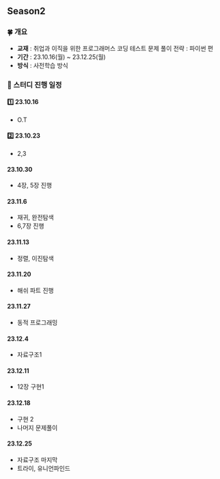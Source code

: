 ## Season2
### 🍀 개요
- **교재** : 취업과 이직을 위한 프로그래머스 코딩 테스트 문제 풀이 전략 : 파이썬 편
- **기간** : 23.10.16(월) ~ 23.12.25(월)
- **방식** : 사전학습 방식


### 🎁 스터디 진행 일정
#### 1️⃣ 23.10.16
- O.T

#### 2️⃣ 23.10.23
- 2,3

#### 23.10.30
- 4장, 5장 진행

#### 23.11.6
- 재귀, 완전탐색
- 6,7장 진행

#### 23.11.13
- 정렬, 이진탐색

#### 23.11.20
- 해쉬 파트 진행

#### 23.11.27
- 동적 프로그래밍

#### 23.12.4
- 자료구조1

#### 23.12.11
- 12장 구현1

#### 23.12.18
- 구현 2
- 나머지 문제풀이

#### 23.12.25
- 자료구조 마지막
- 트라이, 유니언파인드

